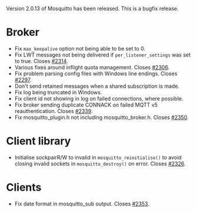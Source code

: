 <!--
.. title: Version 2.0.13 released.
.. slug: version-2-0-13-released
.. date: 2021-10-27 16:35:38 UTC+1
.. tags: Releases
.. category:
.. link:
.. description:
.. type: text
-->

Version 2.0.13 of Mosquitto has been released. This is a bugfix release.

# Broker

- Fix `max_keepalive` option not being able to be set to 0.
- Fix LWT messages not being delivered if `per_listener_settings` was set to
  true. Closes [#2314].
- Various fixes around inflight quota management. Closes [#2306].
- Fix problem parsing config files with Windows line endings. Closes [#2297].
- Don't send retained messages when a shared subscription is made.
- Fix log being truncated in Windows.
- Fix client id not showing in log on failed connections, where possible.
- Fix broker sending duplicate CONNACK on failed MQTT v5 reauthentication.
  Closes [#2339].
- Fix mosquitto_plugin.h not including mosquitto_broker.h. Closes [#2350].

# Client library

- Initialise sockpairR/W to invalid in `mosquitto_reinitialise()` to avoid
  closing invalid sockets in `mosquitto_destroy()` on error. Closes [#2326].

# Clients

- Fix date format in mosquitto_sub output. Closes [#2353].

[#2297]: https://github.com/eclipse/mosquitto/issues/2297

[#2306]: https://github.com/eclipse/mosquitto/issues/2306

[#2314]: https://github.com/eclipse/mosquitto/issues/2314

[#2326]: https://github.com/eclipse/mosquitto/issues/2326

[#2339]: https://github.com/eclipse/mosquitto/issues/2339

[#2350]: https://github.com/eclipse/mosquitto/issues/2350

[#2353]: https://github.com/eclipse/mosquitto/issues/2353
